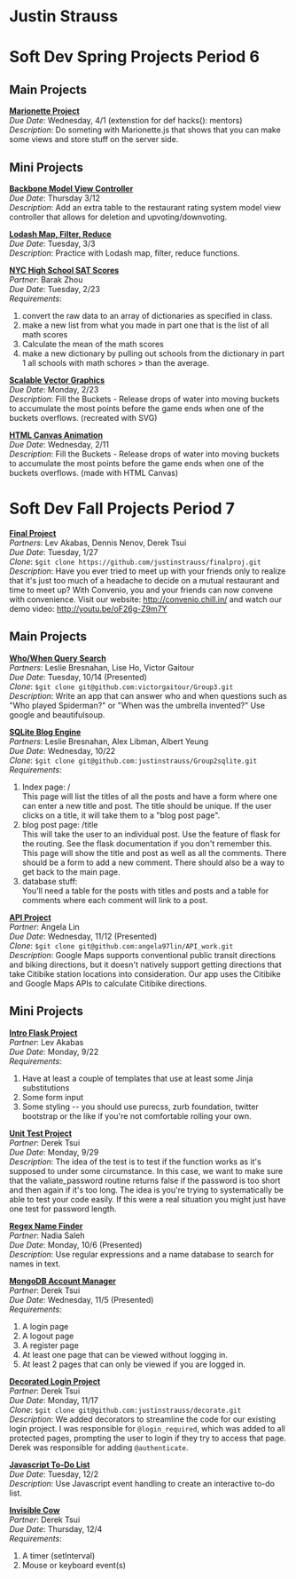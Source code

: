 Justin Strauss
==============

Soft Dev Spring Projects Period 6
==============

## Main Projects

[**Marionette Project**](https://github.com/stuycs-softdev/submissions/tree/master/6/marionette/jstrauss)  
*Due Date*: Wednesday, 4/1 (extenstion for def hacks(): mentors)
*Description*: Do someting with Marionette.js that shows that you can make some views and store stuff on the server side.  

## Mini Projects

[**Backbone Model View Controller**](https://github.com/stuycs-softdev/submissions/tree/master/6/backbone1/jstrauss)  
*Due Date*: Thursday 3/12  
*Description*: Add an extra table to the restaurant rating system model view controller that allows for deletion and upvoting/downvoting.  

[**Lodash Map, Filter, Reduce**](https://github.com/stuycs-softdev/submissions/tree/master/6/mtns/jstrauss)  
*Due Date*: Tuesday, 3/3  
*Description*: Practice with Lodash map, filter, reduce functions.  

[**NYC High School SAT Scores**](https://github.com/stuycs-softdev/submissions/tree/master/6/data/jstrauss_bzhou)  
*Partner*: Barak Zhou  
*Due Date*: Tuesday, 2/23  
*Requirements*: 
1. convert the raw data to an array of dictionaries as specified in class.  
2. make a new list from what you made in part one that is the list of all math scores  
3. Calculate the mean of the math scores  
4. make a new dictionary by pulling out schools from the dictionary in part 1 all schools with math schores > than the average.  

[**Scalable Vector Graphics**](https://github.com/stuycs-softdev/submissions/tree/master/6/svg/jstrauss)  
*Due Date*: Monday, 2/23  
*Description*: Fill the Buckets - Release drops of water into moving buckets to accumulate the most points before the game ends when one of the buckets overflows. (recreated with SVG)    

[**HTML Canvas Animation**](https://github.com/stuycs-softdev/submissions/tree/master/6/canvas/jstrauss)  
*Due Date*: Wednesday, 2/11  
*Description*: Fill the Buckets - Release drops of water into moving buckets to accumulate the most points before the game ends when one of the buckets overflows. (made with HTML Canvas)   

Soft Dev Fall Projects Period 7
==============

[**Final Project**](https://github.com/justinstrauss/finalproj)  
*Partners*: Lev Akabas, Dennis Nenov, Derek Tsui  
*Due Date*: Tuesday, 1/27  
*Clone*: `$git clone https://github.com/justinstrauss/finalproj.git`  
*Description*:  Have you ever tried to meet up with your friends only to realize that it's just too much of a headache to decide on a mutual restaurant and time to meet up? With Convenio, you and your friends can now convene with convenience. Visit our website: http://convenio.chill.in/ and watch our demo video: http://youtu.be/oF26g-Z9m7Y

## Main Projects

[**Who/When Query Search**](https://github.com/victorgaitour/Group3)  
*Partners*: Leslie Bresnahan, Lise Ho, Victor Gaitour  
*Due Date*: Tuesday, 10/14 (Presented)  
*Clone*: `$git clone git@github.com:victorgaitour/Group3.git`  
*Description*: Write an app that can answer who and when questions such as "Who played Spiderman?" or "When was the umbrella invented?" Use google and beautifulsoup.  

[**SQLite Blog Engine**](https://github.com/justinstrauss/Group2sqlite)  
*Partners*: Leslie Bresnahan, Alex Libman, Albert Yeung  
*Due Date*: Wednesday, 10/22  
*Clone*: `$git clone git@github.com:justinstrauss/Group2sqlite.git`  
*Requirements*:  
  1. Index page: /  
This page will list the titles of all the posts and have a form where one can enter a new title and post. The title should be unique. If the user clicks on a title, it will take them to a "blog post page".  
  2. blog post page: /title  
This will take the user to an individual post. Use the <name> feature of flask for the routing. See the flask documentation if you don't remember this. This page will show the title and post as well as all the comments. There should be a form to add a new comment. There should also be a way to get back to the main page.  
  3. database stuff:  
You'll need a table for the posts with titles and posts and a table for comments where each comment will link to a post.  

[**API Project**](https://github.com/angela97lin/API_work)  
*Partner*: Angela Lin  
*Due Date*: Wednesday, 11/12 (Presented)  
*Clone*: `$git clone git@github.com:angela97lin/API_work.git`  
*Description*: Google Maps supports conventional public transit directions and biking directions, but it doesn't natively support getting directions that take Citibike station locations into consideration. Our app uses the Citibike and Google Maps APIs to calculate Citibike directions.  

## Mini Projects

[**Intro Flask Project**](https://github.com/stuycs-softdev/submissions/tree/master/7/intro-proj1/jstrauss_lakabas)  
*Partner*: Lev Akabas  
*Due Date*: Monday, 9/22  
*Requirements*:  
  1. Have at least a couple of templates that use at least some Jinja substitutions  
  2. Some form input  
  3. Some styling -- you should use purecss, zurb foundation, twitter bootstrap or the like if you're not comfortable rolling your own.  

[**Unit Test Project**](https://github.com/stuycs-softdev/submissions/tree/master/7/intro-proj2/jstrauss-dtsui)  
*Partner*: Derek Tsui  
*Due Date*: Monday, 9/29  
*Description*: The idea of the test is to test if the function works as it's supposed to under some circumstance. In this case, we want to make sure that the valiate_password routine returns false if the password is too short and then again if it's too long. The idea is you're trying to systematically be able to test your code easily. If this were a real situation you might just have one test for password length.  

[**Regex Name Finder**](https://github.com/stuycs-softdev/submissions/tree/master/7/regexp/jstrauss_nsaleh)  
*Partner*: Nadia Saleh  
*Due Date*: Monday, 10/6 (Presented)  
*Description*: Use regular expressions and a name database to search for names in text.

[**MongoDB Account Manager**](https://github.com/stuycs-softdev/submissions/tree/master/7/mongoproj/jstrauss_dtsui)  
*Partner*: Derek Tsui  
*Due Date*: Wednesday, 11/5 (Presented)  
*Requirements*:  
  1. A login page  
  2. A logout page  
  3. A register page  
  4. At least one page that can be viewed without logging in.  
  5. At least 2 pages that can only be viewed if you are logged in.  

[**Decorated Login Project**](https://github.com/justinstrauss/decorate)  
*Partner*: Derek Tsui  
*Due Date*: Monday, 11/17  
*Clone*: `$git clone git@github.com:justinstrauss/decorate.git`  
*Description*: We added decorators to streamline the code for our existing login project. I was responsible for `@login_required`, which was added to all protected pages, prompting the user to login if they try to access that page. Derek was responsible for adding `@authenticate`.  

[**Javascript To-Do List**](https://github.com/stuycs-softdev/submissions/tree/master/7/todo/jstrauss)  
*Due Date*: Tuesday, 12/2  
*Description*: Use Javascript event handling to create an interactive to-do list.  

[**Invisible Cow**](https://github.com/stuycs-softdev/submissions/tree/master/7/cow/jstrauss_dtsui)  
*Partner*: Derek Tsui  
*Due Date*: Thursday, 12/4  
*Requirements*:
  1. A timer (setInterval)  
  2. Mouse or keyboard event(s)  

